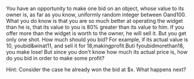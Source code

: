 You have an opportunity to make one bid on an object, whose value to its owner is, as far as you know,
uniformly random integer between Oand100. What you do know is that you are so much better at operating the
widget than he is, that its value to you is 80% greater than its value to him. If you offer more than the widget
is worth to the owner, he will sell it. But you get only one shot. How much should you bid? For example,
if its actual value is 10, youbid&winat11, and sell it for 18,makingprofit.Buti fyoubidmorethan18, you make
lose! But since you don't know how much its actual price is, how do you bid in order to make some profit?



Hint: Consider the case he already won the bid at $x. What happens next?
